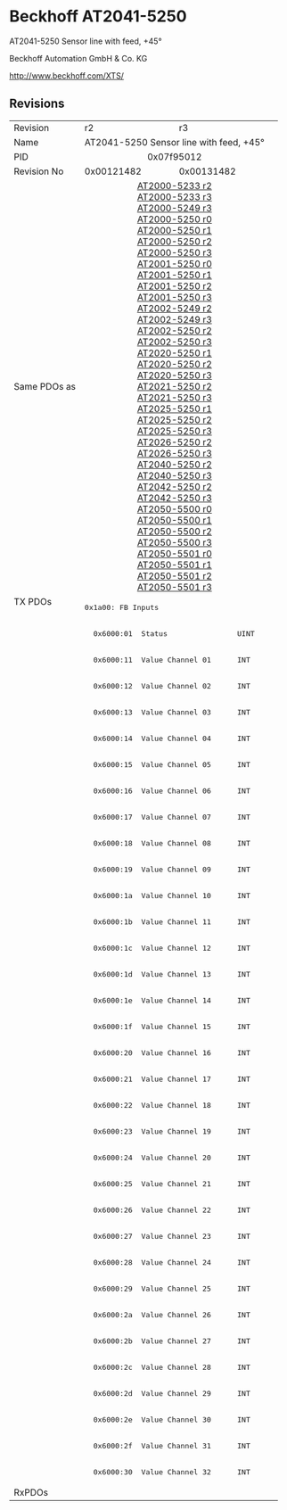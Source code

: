 # Beckhoff AT2041-5250

AT2041-5250 Sensor line with feed, +45°

Beckhoff Automation GmbH & Co. KG

http://www.beckhoff.com/XTS/

## Revisions
<table>
<tr>
<td>Revision</td>
<td>r2</td>
<td>r3</td>
</tr>
<tr>
<td>Name</td>
<td colspan=2 align="center">AT2041-5250 Sensor line with feed, +45°</td>
</tr>
<tr>
<td>PID</td>
<td colspan=2 align="center">0x07f95012</td>
</tr>
<tr>
<td>Revision No</td>
<td>0x00121482</td>
<td>0x00131482</td>
</tr>
<tr>
<td>Same PDOs as</td>
<td colspan=2 align="center"><a href="AT2000-5233.md">AT2000-5233 r2</a><br/><a href="AT2000-5233.md">AT2000-5233 r3</a><br/><a href="AT2000-5249.md">AT2000-5249 r3</a><br/><a href="AT2000-5250.md">AT2000-5250 r0</a><br/><a href="AT2000-5250.md">AT2000-5250 r1</a><br/><a href="AT2000-5250.md">AT2000-5250 r2</a><br/><a href="AT2000-5250.md">AT2000-5250 r3</a><br/><a href="AT2001-5250.md">AT2001-5250 r0</a><br/><a href="AT2001-5250.md">AT2001-5250 r1</a><br/><a href="AT2001-5250.md">AT2001-5250 r2</a><br/><a href="AT2001-5250.md">AT2001-5250 r3</a><br/><a href="AT2002-5249.md">AT2002-5249 r2</a><br/><a href="AT2002-5249.md">AT2002-5249 r3</a><br/><a href="AT2002-5250.md">AT2002-5250 r2</a><br/><a href="AT2002-5250.md">AT2002-5250 r3</a><br/><a href="AT2020-5250.md">AT2020-5250 r1</a><br/><a href="AT2020-5250.md">AT2020-5250 r2</a><br/><a href="AT2020-5250.md">AT2020-5250 r3</a><br/><a href="AT2021-5250.md">AT2021-5250 r2</a><br/><a href="AT2021-5250.md">AT2021-5250 r3</a><br/><a href="AT2025-5250.md">AT2025-5250 r1</a><br/><a href="AT2025-5250.md">AT2025-5250 r2</a><br/><a href="AT2025-5250.md">AT2025-5250 r3</a><br/><a href="AT2026-5250.md">AT2026-5250 r2</a><br/><a href="AT2026-5250.md">AT2026-5250 r3</a><br/><a href="AT2040-5250.md">AT2040-5250 r2</a><br/><a href="AT2040-5250.md">AT2040-5250 r3</a><br/><a href="AT2042-5250.md">AT2042-5250 r2</a><br/><a href="AT2042-5250.md">AT2042-5250 r3</a><br/><a href="AT2050-5500.md">AT2050-5500 r0</a><br/><a href="AT2050-5500.md">AT2050-5500 r1</a><br/><a href="AT2050-5500.md">AT2050-5500 r2</a><br/><a href="AT2050-5500.md">AT2050-5500 r3</a><br/><a href="AT2050-5501.md">AT2050-5501 r0</a><br/><a href="AT2050-5501.md">AT2050-5501 r1</a><br/><a href="AT2050-5501.md">AT2050-5501 r2</a><br/><a href="AT2050-5501.md">AT2050-5501 r3</a></td>
</tr>
<tr>
<td rowspan=34 valign=top>TX PDOs</td>
<td colspan=2 align="left"><pre>0x1a00: FB Inputs</pre></td>
<td></td>
</tr>
<tr>
<td colspan=2 align="left"><pre>  0x6000:01  Status                UINT</pre></td>
</tr>
<tr>
<td colspan=2 align="left"><pre>  0x6000:11  Value Channel 01      INT</pre></td>
</tr>
<tr>
<td colspan=2 align="left"><pre>  0x6000:12  Value Channel 02      INT</pre></td>
</tr>
<tr>
<td colspan=2 align="left"><pre>  0x6000:13  Value Channel 03      INT</pre></td>
</tr>
<tr>
<td colspan=2 align="left"><pre>  0x6000:14  Value Channel 04      INT</pre></td>
</tr>
<tr>
<td colspan=2 align="left"><pre>  0x6000:15  Value Channel 05      INT</pre></td>
</tr>
<tr>
<td colspan=2 align="left"><pre>  0x6000:16  Value Channel 06      INT</pre></td>
</tr>
<tr>
<td colspan=2 align="left"><pre>  0x6000:17  Value Channel 07      INT</pre></td>
</tr>
<tr>
<td colspan=2 align="left"><pre>  0x6000:18  Value Channel 08      INT</pre></td>
</tr>
<tr>
<td colspan=2 align="left"><pre>  0x6000:19  Value Channel 09      INT</pre></td>
</tr>
<tr>
<td colspan=2 align="left"><pre>  0x6000:1a  Value Channel 10      INT</pre></td>
</tr>
<tr>
<td colspan=2 align="left"><pre>  0x6000:1b  Value Channel 11      INT</pre></td>
</tr>
<tr>
<td colspan=2 align="left"><pre>  0x6000:1c  Value Channel 12      INT</pre></td>
</tr>
<tr>
<td colspan=2 align="left"><pre>  0x6000:1d  Value Channel 13      INT</pre></td>
</tr>
<tr>
<td colspan=2 align="left"><pre>  0x6000:1e  Value Channel 14      INT</pre></td>
</tr>
<tr>
<td colspan=2 align="left"><pre>  0x6000:1f  Value Channel 15      INT</pre></td>
</tr>
<tr>
<td colspan=2 align="left"><pre>  0x6000:20  Value Channel 16      INT</pre></td>
</tr>
<tr>
<td colspan=2 align="left"><pre>  0x6000:21  Value Channel 17      INT</pre></td>
</tr>
<tr>
<td colspan=2 align="left"><pre>  0x6000:22  Value Channel 18      INT</pre></td>
</tr>
<tr>
<td colspan=2 align="left"><pre>  0x6000:23  Value Channel 19      INT</pre></td>
</tr>
<tr>
<td colspan=2 align="left"><pre>  0x6000:24  Value Channel 20      INT</pre></td>
</tr>
<tr>
<td colspan=2 align="left"><pre>  0x6000:25  Value Channel 21      INT</pre></td>
</tr>
<tr>
<td colspan=2 align="left"><pre>  0x6000:26  Value Channel 22      INT</pre></td>
</tr>
<tr>
<td colspan=2 align="left"><pre>  0x6000:27  Value Channel 23      INT</pre></td>
</tr>
<tr>
<td colspan=2 align="left"><pre>  0x6000:28  Value Channel 24      INT</pre></td>
</tr>
<tr>
<td colspan=2 align="left"><pre>  0x6000:29  Value Channel 25      INT</pre></td>
</tr>
<tr>
<td colspan=2 align="left"><pre>  0x6000:2a  Value Channel 26      INT</pre></td>
</tr>
<tr>
<td colspan=2 align="left"><pre>  0x6000:2b  Value Channel 27      INT</pre></td>
</tr>
<tr>
<td colspan=2 align="left"><pre>  0x6000:2c  Value Channel 28      INT</pre></td>
</tr>
<tr>
<td colspan=2 align="left"><pre>  0x6000:2d  Value Channel 29      INT</pre></td>
</tr>
<tr>
<td colspan=2 align="left"><pre>  0x6000:2e  Value Channel 30      INT</pre></td>
</tr>
<tr>
<td colspan=2 align="left"><pre>  0x6000:2f  Value Channel 31      INT</pre></td>
</tr>
<tr>
<td colspan=2 align="left"><pre>  0x6000:30  Value Channel 32      INT</pre></td>
</tr>
<tr>
<td>RxPDOs</td>
<td colspan=2 align="left"></td>
</tr>
</table>
